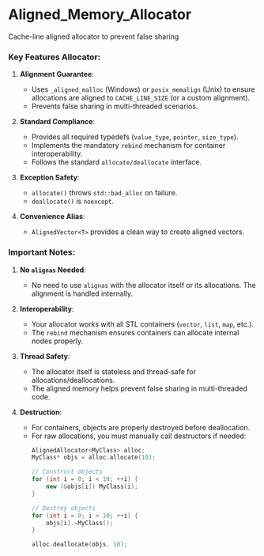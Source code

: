 # Aligned_Memory_Allocator
Cache-line aligned allocator to prevent false sharing

### Key Features Allocator:
1. **Alignment Guarantee**:
   - Uses `_aligned_malloc` (Windows) or `posix_memalign` (Unix) to ensure allocations are aligned to `CACHE_LINE_SIZE` (or a custom alignment).
   - Prevents false sharing in multi-threaded scenarios.

2. **Standard Compliance**:
   - Provides all required typedefs (`value_type`, `pointer`, `size_type`).
   - Implements the mandatory `rebind` mechanism for container interoperability.
   - Follows the standard `allocate/deallocate` interface.

3. **Exception Safety**:
   - `allocate()` throws `std::bad_alloc` on failure.
   - `deallocate()` is `noexcept`.

4. **Convenience Alias**:
   - `AlignedVector<T>` provides a clean way to create aligned vectors.

### Important Notes:
1. **No `alignas` Needed**:
   - No need to use `alignas` with the allocator itself or its allocations. The alignment is handled internally.

2. **Interoperability**:
   - Your allocator works with all STL containers (`vector`, `list`, `map`, etc.).
   - The `rebind` mechanism ensures containers can allocate internal nodes properly.

3. **Thread Safety**:
   - The allocator itself is stateless and thread-safe for allocations/deallocations.
   - The aligned memory helps prevent false sharing in multi-threaded code.

4. **Destruction**:
   - For containers, objects are properly destroyed before deallocation.
   - For raw allocations, you must manually call destructors if needed:
     ```cpp
     AlignedAllocator<MyClass> alloc;
     MyClass* objs = alloc.allocate(10);
     
     // Construct objects
     for (int i = 0; i < 10; ++i) {
         new (&objs[i]) MyClass(i);
     }
     
     // Destroy objects
     for (int i = 0; i < 10; ++i) {
         objs[i].~MyClass();
     }
     
     alloc.deallocate(objs, 10);
     ```
     
